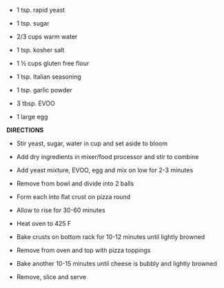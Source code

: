 -   1 tsp. rapid yeast

-   1 tsp. sugar

-   2/3 cups warm water

-   1 tsp. kosher salt

-   1 ½ cups gluten free flour

-   1 tsp. Italian seasoning

-   1 tsp. garlic powder

-   3 tbsp. EVOO

-   1 large egg

**DIRECTIONS**

-   Stir yeast, sugar, water in cup and set aside to bloom

-   Add dry ingredients in mixer/food processor and stir to combine

-   Add yeast mixture, EVOO, egg and mix on low for 2-3 minutes

-   Remove from bowl and divide into 2 balls

-   Form each into flat crust on pizza round

-   Allow to rise for 30-60 minutes

-   Heat oven to 425 F

-   Bake crusts on bottom rack for 10-12 minutes until lightly browned

-   Remove from oven and top with pizza toppings

-   Bake another 10-15 minutes until cheese is bubbly and lightly
    browned

-   Remove, slice and serve
